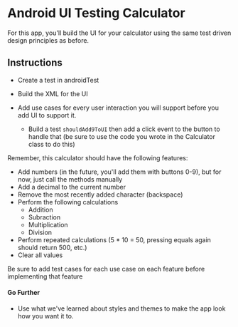 # Android UI Testing Calculator

For this app, you'll build the UI for your calculator using the same test driven design principles as before.

## Instructions

- Create a test in androidTest

- Build the XML for the UI

- Add use cases for every user interaction you will support before you add UI to support it.

  - Build a test `shouldAdd9ToUI` then add a click event to the button to handle that (be sure to use the code you wrote in the Calculator class to do this)

    

Remember, this calculator should have the following features:

- Add numbers (in the future, you'll add them with buttons 0-9), but for now, just call the methods manually
- Add a decimal to the current number
- Remove the most recently added character (backspace)
- Perform the following calculations
  - Addition
  - Subraction
  - Multiplication
  - Division
- Perform repeated calculations (5 * 10 = 50, pressing equals again should return 500, etc.)
- Clear all values

Be sure to add test cases for each use case on each feature before implementing that feature

#### Go Further

- Use what we've learned about styles and themes to make the app look how you want it to.